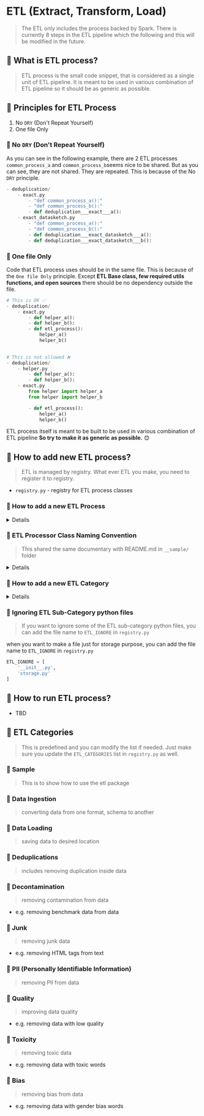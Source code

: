 # ETL (Extract, Transform, Load)
> The ETL only includes the process backed by Spark. There is currently 8 steps in the ETL pipeline which the following and this will be modified in the future.

## 🌌 What is ETL process?
> ETL process is the small code snippet, that is considered as a single unit of ETL pipeline. It is meant to be used in various combination of ETL pipeline so it should be as generic as possible.

## 🌌 Principles for ETL Process
1. No `DRY` (Don't Repeat Yourself)
2. One file Only


### 🌠 No `DRY` (Don't Repeat Yourself)
As you can see in the following example, there are 2 ETL processes `common_process_a` and `common_process_b`seems nice to be shared. But as you can see, they are not shared. They are repeated. This is because of the No `DRY` principle.

```python
- deduplication/
	- exact.py
        - "def common_process_a():"
        - "def common_process_b():"
        - def deduplication___exact___a():
    - exact_datasketch.py
        - "def common_process_a():"
        - "def common_process_b():"
        - def deduplication___exact_datasketch___a():
        - def deduplication___exact_datasketch___b():
```

### 🌠 One file Only
Code that ETL process uses should be in the same file. This is because of the `One file Only` principle. Except **ETL Base class, few required utils functions, and open sources** there should be no dependency outside the file.

```python
# This is OK ✅
- deduplication/
    - exact.py
        - def helper_a():
        - def helper_b():
        - def etl_process():
            helper_a()
            helper_b()

                    
# This is not allowed ❌
- deduplication/
    - helper.py
        - def helper_a():
        - def helper_b():
    - exact.py
        from helper import helper_a
        from helper import helper_b

        - def etl_process():
            helper_a()
            helper_b()

```

ETL process itself is meant to be built to be used in various combination of ETL pipeline **So try to make it as generic as possible.** 😊


## 🌌 How to add new ETL process?
> ETL is managed by registry. What ever ETL you make, you need to register it to registry.
- `registry.py` - registry for ETL process classes


### 🌠 How to add a new ETL Process

<details>

First you need to check the category and sub-category of the ETL process you want to add. 
- `category` is the folder. This is pre-defined and you can add a new category if needed. Check below for how to add a new category
- `sub-category` is the python file. This is not pre-defined and you have to decide which name could be appropriate for the ETL process you want to add.

Now when you know the category and sub-category, you can add a new ETL process.
There are 2 ways to add a new ETL process
1. Inherit `BaseETL` for ETL `class`
2. Use decorator `@register_etl` to register your ETL `function`

```python
# check the __sample/ folder for example
from dataverse.etl.registry import BaseETL
from dataverse.etl.registry import register_etl

@register_etl
def category___subcategory___etl(rdd, config):
    # do something
    return rdd

class category___subcategory___etl(BaseETL):
    def run(rdd, config):
        # do something
        return rdd
```

</details>

### 🌠 ETL Processor Class Naming Convention
> This shared the same documentary with README.md in `__sample/` folder


<details>

```python
[ETL Category]___[ETL Sub-Category]___[ETL Name]
======================================
- "__sample/"
    - github.py
        - def __sample___github___remove_url()
        - def __sample___github___filter_by_stars()
- "bias/"
    - mmlu.py
        - def bias___mmlu___remove_word()
        - def bias___mmlu___to_parquet()
    - ducky.py
        - def bias___ducky___fly()
        - def bias___ducky___quark()
======================================
```

> caveat: the combination of `[ETL Category]___[ETL Sub-Category]___[ETL Name]` MUST be unique

1. `[ETL Category]` is the folder and category where the ETL is defined
    - `[ETL Category]` MUST be one of the following pre-defined list
        - `junk`
        - `decontamination`
        - `deduplication`
        - `data_ingestion`
        - `pil`
        - `quality`
        - `toxicity`
        - `bias`
        - `data_load`
2. `[ETL Sub-Category]` is the name of the file where the ETL is defined
    - no pre-defined list
        - it could be a dataset name
        - or a nickname of yours
        - or whatever you think it's appropriate
    - e.g. `github` or `kaggle` or `mmlu` whatever you want
3. `[ETL Name]` naming should follow `function` naming convention, even it's `class`
    - all lower case
    - use underscore `_` to separate words
4. Each is separated by `___` (triple underscore)
    - e.g. `bias___mmlu___remove_word()`


#### Why does folder, file name included in the ETL class name?
- To avoid the following tmp names on dynamic construction of ETL class
    - e.g. `tmp___ipykernel_181248___remove_url` <- jupyter notebook env
    - e.g. `python3.10___abc___remove_url` <- dynamic class construction by `type`
- so decided to control the name space by only `ETL class name` which includes folder, file name



</details>

### 🌠 How to add a new ETL Category

<details>

- add a new category to `ETL_CATEGORY` in `registry.py`
```python
ETL_CATEGORIES = [
    'data_ingestion',
    'decontamination',
    'deduplication',
    'bias',
    'toxicity',
    'junk',
    'pii',
    'quality',
]
```
</details>

### 🌠 Ignoring ETL Sub-Category python files
> If you want to ignore some of the ETL sub-category python files, you can add the file name to `ETL_IGNORE` in `registry.py`

when you want to make a file just for storage purpose, you can add the file name to `ETL_IGNORE` in `registry.py`

```python
ETL_IGNORE = [
    '__init__.py',
    'storage.py'
]
```

## 🌌 How to run ETL process?
- TBD


## 🌌 ETL Categories
> This is predefined and you can modify the list if needed. Just make sure you update the `ETL_CATEGORIES` list in `registry.py` as well.

### 🌠 __Sample__
> This is to show how to use the etl package

### 🌠 Data Ingestion
> converting data from one format, schema to another

### 🌠 Data Loading
> saving data to desired location

### 🌠 Deduplications
> includes removing duplication inside data

### 🌠 Decontamination
> removing contamination from data
- e.g. removing benchmark data from data

### 🌠 Junk
> removing junk data
- e.g. removing HTML tags from text

### 🌠 PII (Personally Identifiable Information)
> removing PII from data

### 🌠 Quality
> improving data quality
- e.g. removing data with low quality

### 🌠 Toxicity
> removing toxic data
- e.g. removing data with toxic words

### 🌠 Bias
> removing bias from data
- e.g. removing data with gender bias words
